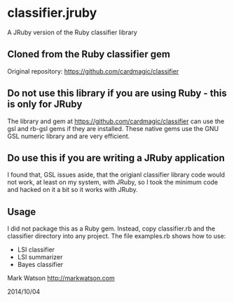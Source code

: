 classifier.jruby
================

A JRuby version of the Ruby classifier library

## Cloned from the Ruby classifier gem

Original repository: https://github.com/cardmagic/classifier

## Do not use this library if you are using Ruby - this is only for JRuby

The library and gem at https://github.com/cardmagic/classifier can use the gsl and rb-gsl gems
if they are installed. These native gems use the GNU GSL numeric library and are very efficient.

## Do use this if you are writing a JRuby application

I found that, GSL issues aside, that the origianl classifier library code would not work, at least
on my system, with JRuby, so I took the minimum code and hacked on it a bit so it works with JRuby.

## Usage

I did not package this as a Ruby gem. Instead, copy classifier.rb and the classifier directory
into any project. The file examples.rb shows how to use:

- LSI classifier
- LSI summarizer
- Bayes classifier

Mark Watson  http://markwatson.com

2014/10/04

